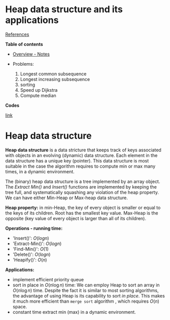 <h1> Heap data structure and its applications</h1> 

[References](https://github.com/Sean-Toroghi/Algorithm/blob/e3b64300643321de0f4db752d9829e479c4f1e53/README.md)


__Table of contents__

- [Overview - Notes](#overview)

- Problems:
  1. Longest common subsequence
  2. Longest increasing subsequence
  3. sorting
  4. Speed up Dijkstra
  5. Compute median

__Codes__

[link](https://github.com/Sean-Toroghi/Algorithm/blob/9786a81cefcfae64b2e337816d1875a665ddbf32/Heap/Heap.ipynb)
  



# <a name = 'overview'>Heap data structure</a>


__Heap data structure__ is a data stricture that keeps track of keys associated with objects in an evolving (dynamic) data structure. Each element in the data structure has a unique key (pointer). This data structure is most suitable in the case the algorithm requires to compute min or max many times, in a dynamic environment. 

The (binary) heap data structure is a tree implemented by an array object. The _Extract Min()_ and _Insert()_ functions are implemented by keeping the tree full, and systematically squashing any violation of the heap property. We can have either Min-Heap or Max-heap data structure.

__Heap property:__ in min-Heap, the key of every object is smaller or equal to the keys of its children.  Root has the smallest key value. Max-Heap is the opposite (key value of every object is larger than all of its children).


__Operations - running time:__
- 'Insert()': $O(log n)$
- 'Extract-Min()': $O(log n)$
- 'Find-Min()': $O(1)$ 
- 'Delete()': $O(log n)$ 
- 'Heapify()': $O(n)$



 
__Applications:__
- implement efficient priority queue
- sort in place in $O(n\log n)$ time: We can employ Heap to sort an array in $O(n \log n)$ time. Despite the fact it is similar to most sorting algorithms, the advantage of using Heap is its capability to sort _in place_. This makes it much more efficient than `merge sort` algorithm , which requires $O(n)$ space. 
- constant time extract min (max) in a dynamic environment.

